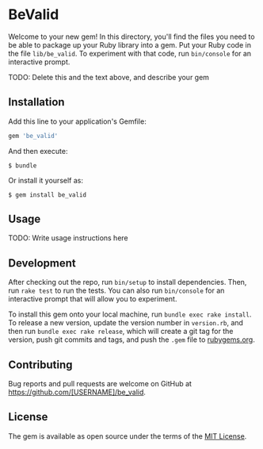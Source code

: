 # BeValid

Welcome to your new gem! In this directory, you'll find the files you need to be able to package up your Ruby library into a gem. Put your Ruby code in the file `lib/be_valid`. To experiment with that code, run `bin/console` for an interactive prompt.

TODO: Delete this and the text above, and describe your gem

## Installation

Add this line to your application's Gemfile:

```ruby
gem 'be_valid'
```

And then execute:

    $ bundle

Or install it yourself as:

    $ gem install be_valid

## Usage

TODO: Write usage instructions here

## Development

After checking out the repo, run `bin/setup` to install dependencies. Then, run `rake test` to run the tests. You can also run `bin/console` for an interactive prompt that will allow you to experiment.

To install this gem onto your local machine, run `bundle exec rake install`. To release a new version, update the version number in `version.rb`, and then run `bundle exec rake release`, which will create a git tag for the version, push git commits and tags, and push the `.gem` file to [rubygems.org](https://rubygems.org).

## Contributing

Bug reports and pull requests are welcome on GitHub at https://github.com/[USERNAME]/be_valid.

## License

The gem is available as open source under the terms of the [MIT License](https://opensource.org/licenses/MIT).
